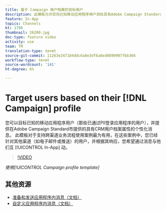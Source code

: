 ```yaml
---
title: 基于 Campaign 用户档案的目标用户
description: 此模板允许您向已知移动应用程序用户目标具有Adobe Campaign Standard(ACS)中CRM用户档案属性的个性化消息。
feature: In-App
topics: Channels
kt: 1796
thumbnail: 26200.jpg
doc-type: feature video
activity: use
team: TM
translation-type: tm+mt
source-git-commit: 11263e247184ddc6a8e3df6a8ed0899907fbb366
workflow-type: tm+mt
source-wordcount: '141'
ht-degree: 6%

---
```



# Target users based on their [!DNL Campaign] profile

您可以目标已知的移动应用程序用户（那些已通过PII登录应用程序的用户），并提供在Adobe Campaign Standard市提供的具有CRM用户档案属性的个性化消息。 此模板对于支持跨渠道业务流程使用案例最为有用，在这些案例中，您已经针对其他渠道（如电子邮件或推送）的用户，并根据其响应，您希望通过消息与他们互 [!UICONTROL In-App] 动。

>[!VIDEO](https://video.tv.adobe.com/v/26200?quality=12)

*使用[!UICONTROL Campaign profile template]*

## 其他资源

* [准备和发送应用程序内消息（文档）](https://docs.adobe.com/content/help/en/campaign-standard/using/communication-channels/in-app-messaging/preparing-and-sending-an-in-app-message.html)
* [自定义应用程序内消息（文档）](https://docs.adobe.com/content/help/en/campaign-standard/using/communication-channels/in-app-messaging/customizing-an-in-app-message.html)
